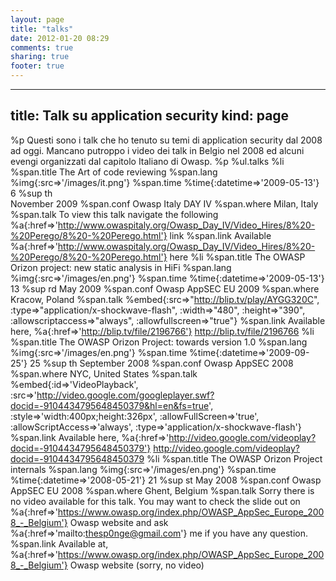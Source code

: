 ```yaml
---
layout: page
title: "talks"
date: 2012-01-20 08:29
comments: true
sharing: true
footer: true
---
```

---
title: Talk su application security
kind: page
---

%p
  Questi sono i talk che ho tenuto su temi di application security dal 2008
  ad oggi. Mancano putroppo i video dei talk in Belgio nel 2008 ed alcuni
  evengi organizzati dal capitolo Italiano di Owasp.
%p
  %ul.talks
    %li
      %span.title
        The Art of code reviewing
      %span.lang
        %img{:src=>'/images/it.png'}
      %span.time
        %time{:datetime=>'2009-05-13'}
          6
          %sup
            th   
        November 2009
      %span.conf
        Owasp Italy DAY IV
      %span.where
        Milan, Italy
      %span.talk
        To view this talk navigate the following
        %a{:href=>'http://www.owaspitaly.org/Owasp_Day_IV/Video_Hires/8%20-%20Perego/8%20-%20Perego.html'}
          link
      %span.link
        Available
        %a{:href=>'http://www.owaspitaly.org/Owasp_Day_IV/Video_Hires/8%20-%20Perego/8%20-%20Perego.html'}
          here
    %li
      %span.title
        The OWASP Orizon project: new static analysis in HiFi
      %span.lang
        %img{:src=>'/images/en.png'}
      %span.time
        %time{:datetime=>'2009-05-13'}
          13
          %sup
            rd 
        May 2009
      %span.conf
        Owasp AppSEC EU 2009
      %span.where
        Kracow, Poland
      %span.talk
        %embed{:src=>"http://blip.tv/play/AYGG320C", :type=>"application/x-shockwave-flash", :width=>"480", :height=>"390", :allowscriptaccess=>"always", :allowfullscreen=>"true"}
      %span.link
        Available here, 
        %a{:href=>'http://blip.tv/file/2196766'}
          http://blip.tv/file/2196766
    %li
      %span.title
        The OWASP Orizon Project: towards version 1.0
      %span.lang
        %img{:src=>'/images/en.png'}
      %span.time
        %time{:datetime=>'2009-09-25'}
          25
          %sup
            th 
        September 2008
      %span.conf
        Owasp AppSEC 2008
      %span.where
        NYC, United States
      %span.talk
        %embed{:id=>'VideoPlayback', :src=>'http://video.google.com/googleplayer.swf?docid=-9104434795648450379&hl=en&fs=true', :style=>'width:400px;height:326px', :allowFullScreen=>'true', :allowScriptAccess=>'always', :type=>'application/x-shockwave-flash'}
      %span.link
        Available here, 
        %a{:href=>'http://video.google.com/videoplay?docid=-9104434795648450379'}
          http://video.google.com/videoplay?docid=-9104434795648450379
    %li
      %span.title
        The OWASP Orizon Project internals
      %span.lang
        %img{:src=>'/images/en.png'}
      %span.time
        %time{:datetime=>'2008-05-21'}
          21
          %sup
            st
        May 2008
      %span.conf
        Owasp AppSEC EU 2008
      %span.where
        Ghent, Belgium
      %span.talk
        Sorry there is no video available for this talk. You may want to check the slide out on 
        %a{:href=>'https://www.owasp.org/index.php/OWASP_AppSec_Europe_2008_-_Belgium'}
          Owasp website
        and ask
        %a{:href=>'mailto:thesp0nge@gmail.com'}
          me
        if you have any question.
      %span.link
        Available at,
        %a{:href=>'https://www.owasp.org/index.php/OWASP_AppSec_Europe_2008_-_Belgium'}
          Owasp website
        (sorry, no video)
